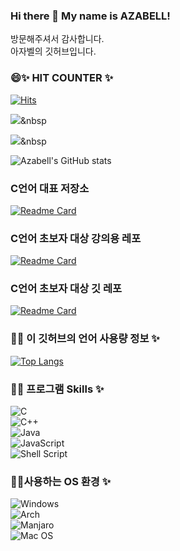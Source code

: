 ### Hi there 👋 My name is AZABELL!  
방문해주셔서 감사합니다.  
아자벨의 깃허브입니다.  

<!--
- 🌱 I’m currently learning ...
- 👯 I’m looking to collaborate on ...
- 🤔 I’m looking for help with ...
- 💬 Ask me about ...
- 📫 How to reach me: ...
- 😄 Pronouns: ...
- ⚡ Fun fact: ...
-->

### 😄✨ HIT COUNTER ✨  
[![Hits](https://hits.seeyoufarm.com/api/count/incr/badge.svg?url=https://github.com/Azabell1993/hit-counter)](https://hits.seeyoufarm.com)  

<img src="https://img.shields.io/badge/#0067a3?style=flat-square&logo=Naver&logoColor=white"/></a>&nbsp 

<a href="https://blog.naver.com/moreirly"><img src="https://img.shields.io/badge/#0067a3?style=flat-square&logo=Naver&logoColor=white&link=https://blog.naver.com/moreirly"/></a>&nbsp  

![Azabell's GitHub stats](https://github-readme-stats.vercel.app/api?username=Azabell1993&show_icons=true&theme=radical)  

### C언어 대표 저장소
[![Readme Card](https://github-readme-stats.vercel.app/api/pin/?username=Azabell1993&repo=https://github.com/Azabell1993/ClangStructPointerExample.git)](https://github.com/anuraghazra/github-readme-stats)

### C언어 초보자 대상 강의용 레포
[![Readme Card](https://github-readme-stats.vercel.app/api/pin/?username=Azabell1993&repo=https://github.com/Azabell1993/Clang_lecture.git)](https://github.com/anuraghazra/github-readme-stats)

### C언어 초보자 대상 깃 레포
[![Readme Card](https://github-readme-stats.vercel.app/api/pin/?username=https://github.com/Azabell1993/KoreaChamberofCommerceAndIndustry.git
)](https://github.com/anuraghazra/github-readme-stats)


### 💬✨ 이 깃허브의 언어 사용량 정보 ✨                            
[![Top Langs](https://github-readme-stats.vercel.app/api/top-langs/?username=Azabell1993)](https://github.com/Azabell1993)  

### 🔭✨ 프로그램 Skills ✨  
![C](https://img.shields.io/badge/c-%2300599C.svg?style=for-the-badge&logo=c&logoColor=white)  
![C++](https://img.shields.io/badge/c++-%2300599C.svg?style=for-the-badge&logo=c%2B%2B&logoColor=white)  
![Java](https://img.shields.io/badge/java-%23ED8B00.svg?style=for-the-badge&logo=java&logoColor=white)  
![JavaScript](https://img.shields.io/badge/javascript-%23323330.svg?style=for-the-badge&logo=javascript&logoColor=%23F7DF1E)  
![Shell Script](https://img.shields.io/badge/shell_script-%23121011.svg?style=for-the-badge&logo=gnu-bash&logoColor=white)  

### 🤔✨사용하는 OS 환경 ✨  
![Windows](https://img.shields.io/badge/Windows-0078D6?style=for-the-badge&logo=windows&logoColor=white)  
![Arch](https://img.shields.io/badge/Arch%20Linux-1793D1?logo=arch-linux&logoColor=fff&style=for-the-badge)  
![Manjaro](https://img.shields.io/badge/Manjaro-35BF5C?style=for-the-badge&logo=Manjaro&logoColor=white)  
![Mac OS](https://img.shields.io/badge/mac%20os-000000?style=for-the-badge&logo=macos&logoColor=F0F0F0)  




